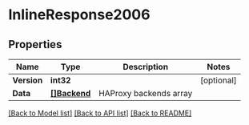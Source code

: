 # InlineResponse2006

## Properties

Name | Type | Description | Notes
------------ | ------------- | ------------- | -------------
**Version** | **int32** |  | [optional] 
**Data** | [**[]Backend**](backend.md) | HAProxy backends array | 

[[Back to Model list]](../README.md#documentation-for-models) [[Back to API list]](../README.md#documentation-for-api-endpoints) [[Back to README]](../README.md)


